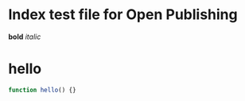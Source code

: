 # Index test file for Open Publishing

**bold** *italic*

<h1 class="myclass">hello</h1>

```javascript
function hello() {}
```
